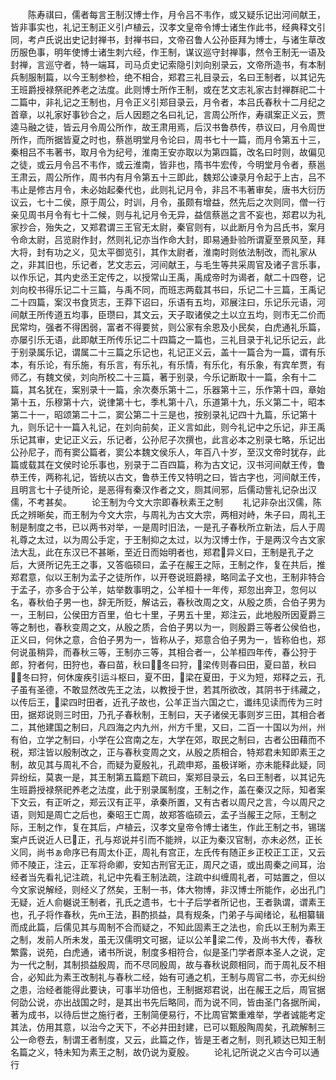 <!-- { "loadSidebar": true } -->
　　陈寿祺曰，儒者每言王制汉博士作，月令吕不韦作，或又疑乐记出河间献王，皆非事实也，礼记王制正义引卢植云，汉孝文皇帝令博士诸生作此书，经典释文引同，考卢氏说出史记封禅书，封禅书曰，文帝召鲁人公孙臣拜为博士，与诸生草改历服色事，明年使博士诸生刺六经，作王制，谋议巡守封禅事，然令王制无一语及封禅，言巡守者，特一端耳，司马贞史记索隐引刘向别录云，文帝所造书，有本制兵制服制篇，以今王制参检，绝不相合，郑君三礼目录云，名曰王制者，以其记先王班爵授禄祭祀养老之法度。此则博士所作王制，或在艺文志礼家古封禅群祀二十二篇中，非礼记之王制也，月令正义引郑目录云，月令者，本吕氏春秋十二月纪之首章，以礼家好事钞合之，后人因题之名曰礼记，言周公所作，寿祺案正义云，贾逵马融之徒，皆云月令周公所作，故王肃用焉，后汉书鲁恭传，恭议曰，月令周世所作，而所据皆夏之时也，蔡邕明堂月令论曰，周书七十一篇，而月令第五十三，秦相吕不韦著书，取月令为纪号，淮南王安亦取以为第四篇，改名曰时则，故偏见之徒，或云月令吕不韦作，或云淮南，皆非也，隋书牛宏传，今明堂月令者，蔡邕王肃云，周公所作，周书内有月令第五十三即此，魏郑公谏录月令起于上古，吕不韦止是修古月令，未必始起秦代也，此则礼记月令，非吕不韦著审矣，唐书大衍历议云，七十二侯，原于周公，时训，月令，虽颇有增益，然先后之次则同，僧一行亲见周书月令有七十二候，则与礼记月令无异，益信蔡邕之言不妄也，郑君以为礼家抄合，殆失之，又郑君谓三王官无太尉，秦官则有，以此断月令为吕氏书，案月令命太尉，吕览尉作封，然则礼记亦当作命大封，即易通卦验所谓夏至景风至，拜大将，封有功之义，见太平御览引，其作太尉者，淮南时则依法制改，而礼家从之，非其旧也，乐记者，艺文志云，河间献王，与毛生等共采周官及诸子言乐事，以作乐记，其内史丞王定传之，以授常山王禹，禹成帝时为谒者，献二十四卷，记刘向校书得乐记二十三篇，与禹不同，而班志两载其书曰，乐记二十三篇，王禹记二十四篇，案汉书食货志，王莽下诏曰，乐语有五均，邓展注曰，乐记乐元语，河间献王所传道五均事，臣瓒曰，其文云，天子取诸侯之土以立五均，则市无二价而民常均，强者不得困弱，富者不得要贫，则公家有余恩及小民矣，白虎通礼乐篇，亦屡引乐无语，此即献王所传乐记二十四篇之一篇也，三礼目录于礼记乐记云，此于别录属乐记，谓属二十三篇之乐记也，礼记正义云，盖十一篇合为一篇，谓有乐本，有乐论，有乐施，有乐言，有乐礼，有乐情，有乐化，有乐象，有宾牟贾，有师乙，有魏文侯，刘向所校二十三篇，著于别录，今乐记断取十一篇，余有十二篇，其名犹在，案别录十一篇，余次奏乐第十二，乐器第十三，乐作第十四，章始第十五，乐穆第十六，说律第十七，季札第十八，乐道第十九，乐义第二十，昭本第二十一，昭颂第二十二，窦公第二十三是也，按别录礼记四十九篇，乐记第十九，则乐记十一篇入礼记，在刘向前矣，正义言如此，则今礼记中之乐记，非王禹乐记其审，史记正义云，乐记者，公孙尼子次撰也，此言必本之别录七略，乐记出公孙尼子，而有窦公篇者，窦公本魏文侯乐人，年百八十岁，至汉文帝时犹存，此篇或载其在文侯时论乐事也，别录于二百四篇，称为古文记，汉书河间献王传，鲁恭王传，两称礼记，皆统以古文，鲁恭王传又特明之曰，皆古字也，河间献王传，且明言七十子徒所论，是恶得有秦汉作者之文，厕其间邪，后儒动訾礼记杂出汉儒，不考甚矣。
　　论王制为今文大宗即春秋素王之制
　　礼记非杂出汉儒，陈氏之辨晰矣，而王制为今文大宗，与周礼为古文大宗，两相对峙，朱子曰，周礼王制是制度之书，已以两书对举，一是周时旧法，一是孔子春秋所立新法，后人于周礼尊之太过，以为周公手定，于王制抑之太过，以为汉博士作，于是两汉今古文家法大乱，此在东汉已不甚晰，至近日而始明者也，郑君异义曰，王制是孔子之后，大贤所记先王之事，又答临硕曰，孟子在赧王之际，王制之作，复在共后，推郑君意，似以王制为孟子之徒所作，以开卷说班爵禄，略同孟子文也，王制非特合于孟子，亦多合于公羊，姑举数事明之，公羊桓十一年传，郑忽出奔卫，忽何以名，春秋伯子男一也，辞无所贬，解诂云，春秋改周之文，从殷之质，合伯子男为一，王制曰，公侯田方百里，伯七十里，子男五十里，郑注云，此地殷所因夏爵三等之制也，春秋变周之文，从殷之质，合伯子男以为一，则殷爵三等者公侯伯也，正义曰，何休之意，合伯子男为一，皆称从子，郑意合伯子男为一，皆称伯也，郑何说虽稍异，而春秋三等，王制亦三等，其相合者一，公羊桓四年传，春公狩于郎，狩者何，田狩也，春曰苗，秋曰，冬曰狩，梁传则春曰田，夏曰苗，秋曰，冬曰狩，何休废疾引运斗枢曰，夏不田，梁在夏田，于义为短，郑释之云，孔子虽有圣德，不敢显然改先王之法，以教授于世，若其所欲改，其阴书于纬藏之，以传后王，梁四时田者，近孔子故也，公羊正当六国之亡，谶纬见读而传为三时田，据郑说则三时田，乃孔子春秋制，王制曰，天子诸侯无事则岁三田，其相合者二，其他建国之制曰，凡四海之内九州，州方千里，又曰，二百一十国以为州，州有伯，立学之制曰，小学在公宫南之左，大学在郊，取民之制曰，古者公田藉而不税，郑注皆以殷制改之，正与春秋变周之文，从殷之质相合，特郑君未知即素王之制，故见其与周礼不合，而疑为夏殷礼，孔疏申郑，虽极详晰，亦未能释此疑，同异纷纭，莫衷一是，其王制第五篇题下疏曰，案郑目录云，名曰王制者，以其记先生班爵授禄祭祀养老之法度，此于别录属制度，王制之作，盖在秦汉之际，知者案下文云，有正听之，郑云汉有正平，承秦所置，又有古者以周尺之言，今以周尺之语，则知是周亡之后也，秦昭王亡周，故郑答临硕云，孟子当赧王之际，王制之际，王制之作，复在其后，卢植云，汉孝文皇帝令博士诸生，作此王制之书，锡瑞案卢氏说近人已正，孔与郑说并引而不能辨，以正为秦汉官制，亦未必然，正长义同，尚书ぁ命序已有周太仆正，周礼有宫正，左氏传有随正乡正校正工正，又云师不陵正，注云，正军将命卿，安知古刑官无正，周尺之语，或出周秦之间耳，治经者当先看礼记注疏，礼记中先看王制法疏，注疏中纠缠周礼者，可姑置之，但以今文家说解经，则经义了然矣，王制一书，体大物博，非汉博士所能作，必出孔门无疑，近人俞樾说王制者，孔氏之遗书，七十子后学者所记也，王者孰谓，谓素王也，孔子将作春秋，先王法，斟酌损益，具有规条，门弟子与闻绪论，私相纂辑而成此篇，后儒见其与周制不合而疑之，不知此固素王之法也，俞氏以王制为素王之制，发前人所未发，虽无汉儒明文可据，证以公羊梁二传，及尚书大传，春秋繁露，说苑，白虎通，诸书所说，制度多相符合，似是圣门学者原本圣人之说，定为一代之制，其制损益殷周，而不尽同殷周，故与春秋说颇相同，而于周礼反不相合，必知此为素王改制礼与春秋二经，始有可通之机，王制与周官二书，亦无纠纷之患，治经者能得此要诀，可事半功倍也，王制据郑君说，出在赧王之后，周官据何劭公说，亦出战国之时，是其出书先后略同，而为说不同，皆由圣门各据所闻，著为成书，以待后世之施行者，王制简便易行，不比周官繁重难举，学者诚能考定其法，仿用其意，以治今之天下，不必井田封建，已可以甄殷陶周矣，孔疏解制三公一命卷去，制谓王者制度，又云，此篇之作，皆是王者之制，则孔颖达已知王制名篇之义，特未知为素王之制，故仍说为夏殷。
　　论礼记所说之义古今可以通行
